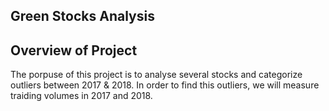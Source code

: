 ##  Green Stocks Analysis

## Overview of Project

The porpuse of this project is to analyse several stocks and categorize outliers between 2017 & 2018. In order to find this outliers, we will measure traiding volumes in 2017 and 2018.
